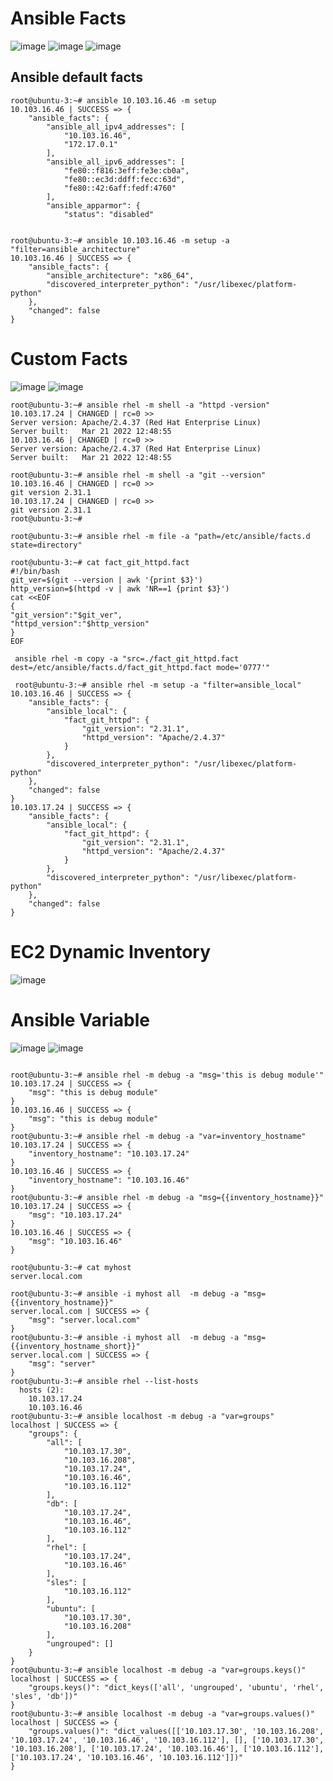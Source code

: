 Ansible Facts
=============

![image](https://user-images.githubusercontent.com/53966749/198830279-a3a2aa36-cf64-4d93-9220-8b3aa3753b3b.png)
![image](https://user-images.githubusercontent.com/53966749/198830306-21fad876-d31c-4216-8732-4b12559781ca.png)
![image](https://user-images.githubusercontent.com/53966749/198830450-d7406faa-de76-497d-b839-6ff5c9f8bfda.png)


Ansible default facts
---------------------
```
root@ubuntu-3:~# ansible 10.103.16.46 -m setup
10.103.16.46 | SUCCESS => {
    "ansible_facts": {
        "ansible_all_ipv4_addresses": [
            "10.103.16.46",
            "172.17.0.1"
        ],
        "ansible_all_ipv6_addresses": [
            "fe80::f816:3eff:fe3e:cb0a",
            "fe80::ec3d:ddff:fecc:63d",
            "fe80::42:6aff:fedf:4760"
        ],
        "ansible_apparmor": {
            "status": "disabled"


root@ubuntu-3:~# ansible 10.103.16.46 -m setup -a  "filter=ansible_architecture"
10.103.16.46 | SUCCESS => {
    "ansible_facts": {
        "ansible_architecture": "x86_64",
        "discovered_interpreter_python": "/usr/libexec/platform-python"
    },
    "changed": false
}
```
Custom Facts
==============
![image](https://user-images.githubusercontent.com/53966749/198830803-3eee5447-004c-4091-92d5-3db24f627102.png)
![image](https://user-images.githubusercontent.com/53966749/198831585-3e66b0d5-f910-4086-abf3-1071b97daa65.png)

```
root@ubuntu-3:~# ansible rhel -m shell -a "httpd -version"
10.103.17.24 | CHANGED | rc=0 >>
Server version: Apache/2.4.37 (Red Hat Enterprise Linux)
Server built:   Mar 21 2022 12:48:55
10.103.16.46 | CHANGED | rc=0 >>
Server version: Apache/2.4.37 (Red Hat Enterprise Linux)
Server built:   Mar 21 2022 12:48:55

root@ubuntu-3:~# ansible rhel -m shell -a "git --version"
10.103.16.46 | CHANGED | rc=0 >>
git version 2.31.1
10.103.17.24 | CHANGED | rc=0 >>
git version 2.31.1
root@ubuntu-3:~#
```

```
root@ubuntu-3:~# ansible rhel -m file -a "path=/etc/ansible/facts.d state=directory"

root@ubuntu-3:~# cat fact_git_httpd.fact
#!/bin/bash
git_ver=$(git --version | awk '{print $3}')
http_version=$(httpd -v | awk 'NR==1 {print $3}')
cat <<EOF
{
"git_version":"$git_ver",
"httpd_version":"$http_version"
}
EOF

 ansible rhel -m copy -a "src=./fact_git_httpd.fact dest=/etc/ansible/facts.d/fact_git_httpd.fact mode='0777'"
 
 root@ubuntu-3:~# ansible rhel -m setup -a "filter=ansible_local"
10.103.16.46 | SUCCESS => {
    "ansible_facts": {
        "ansible_local": {
            "fact_git_httpd": {
                "git_version": "2.31.1",
                "httpd_version": "Apache/2.4.37"
            }
        },
        "discovered_interpreter_python": "/usr/libexec/platform-python"
    },
    "changed": false
}
10.103.17.24 | SUCCESS => {
    "ansible_facts": {
        "ansible_local": {
            "fact_git_httpd": {
                "git_version": "2.31.1",
                "httpd_version": "Apache/2.4.37"
            }
        },
        "discovered_interpreter_python": "/usr/libexec/platform-python"
    },
    "changed": false
}

```
EC2 Dynamic Inventory
=====================
![image](https://user-images.githubusercontent.com/53966749/198840597-fc729a47-094a-49c6-8ac9-ea92cabbee6d.png)

Ansible Variable
================

![image](https://user-images.githubusercontent.com/53966749/198863792-7279017f-ea8c-4b04-bb26-3c9f53b4dcb5.png)
![image](https://user-images.githubusercontent.com/53966749/198866520-5aedceb8-1f95-4bc7-93b6-862f3b0b5225.png)

```

root@ubuntu-3:~# ansible rhel -m debug -a "msg='this is debug module'"
10.103.17.24 | SUCCESS => {
    "msg": "this is debug module"
}
10.103.16.46 | SUCCESS => {
    "msg": "this is debug module"
}
root@ubuntu-3:~# ansible rhel -m debug -a "var=inventory_hostname"
10.103.17.24 | SUCCESS => {
    "inventory_hostname": "10.103.17.24"
}
10.103.16.46 | SUCCESS => {
    "inventory_hostname": "10.103.16.46"
}
root@ubuntu-3:~# ansible rhel -m debug -a "msg={{inventory_hostname}}"
10.103.17.24 | SUCCESS => {
    "msg": "10.103.17.24"
}
10.103.16.46 | SUCCESS => {
    "msg": "10.103.16.46"
}

root@ubuntu-3:~# cat myhost
server.local.com

root@ubuntu-3:~# ansible -i myhost all  -m debug -a "msg={{inventory_hostname}}"
server.local.com | SUCCESS => {
    "msg": "server.local.com"
}
root@ubuntu-3:~# ansible -i myhost all  -m debug -a "msg={{inventory_hostname_short}}"
server.local.com | SUCCESS => {
    "msg": "server"
}
root@ubuntu-3:~# ansible rhel --list-hosts
  hosts (2):
    10.103.17.24
    10.103.16.46
root@ubuntu-3:~# ansible localhost -m debug -a "var=groups"
localhost | SUCCESS => {
    "groups": {
        "all": [
            "10.103.17.30",
            "10.103.16.208",
            "10.103.17.24",
            "10.103.16.46",
            "10.103.16.112"
        ],
        "db": [
            "10.103.17.24",
            "10.103.16.46",
            "10.103.16.112"
        ],
        "rhel": [
            "10.103.17.24",
            "10.103.16.46"
        ],
        "sles": [
            "10.103.16.112"
        ],
        "ubuntu": [
            "10.103.17.30",
            "10.103.16.208"
        ],
        "ungrouped": []
    }
}
root@ubuntu-3:~# ansible localhost -m debug -a "var=groups.keys()"
localhost | SUCCESS => {
    "groups.keys()": "dict_keys(['all', 'ungrouped', 'ubuntu', 'rhel', 'sles', 'db'])"
}
root@ubuntu-3:~# ansible localhost -m debug -a "var=groups.values()"
localhost | SUCCESS => {
    "groups.values()": "dict_values([['10.103.17.30', '10.103.16.208', '10.103.17.24', '10.103.16.46', '10.103.16.112'], [], ['10.103.17.30', '10.103.16.208'], ['10.103.17.24', '10.103.16.46'], ['10.103.16.112'], ['10.103.17.24', '10.103.16.46', '10.103.16.112']])"
}
```
